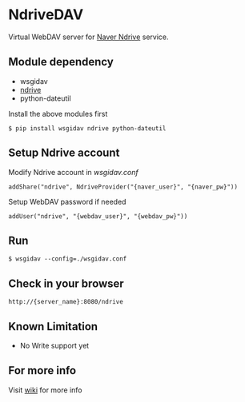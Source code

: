 # NdriveDAV

Virtual WebDAV server for [Naver Ndrive](http://ndrive.naver.com) service.

## Module dependency

* wsgidav
* [ndrive](http://carpedm20.github.io/ndrive)
* python-dateutil

Install the above modules first

	$ pip install wsgidav ndrive python-dateutil

## Setup Ndrive account

Modify Ndrive account in *wsgidav.conf*

	addShare("ndrive", NdriveProvider("{naver_user}", "{naver_pw}"))

Setup WebDAV password if needed

	addUser("ndrive", "{webdav_user}", "{webdav_pw}"))

## Run

	$ wsgidav --config=./wsgidav.conf

## Check in your browser

	http://{server_name}:8080/ndrive

## Known Limitation

* No Write support yet

## For more info

Visit [wiki](https://github.com/hojel/ndrivedav/wiki) for more info

